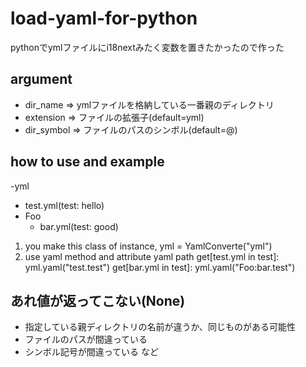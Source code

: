 # load-yaml-for-python
pythonでymlファイルにi18nextみたく変数を置きたかったので作った

## argument
- dir_name => ymlファイルを格納している一番親のディレクトリ
- extension => ファイルの拡張子(default=yml)
- dir_symbol => ファイルのパスのシンボル(default=@)

## how to use and example
-yml
  - test.yml(test: hello)
  - Foo
    - bar.yml(test: good)

1. you make this class of instance,
  yml = YamlConverte("yml")
2. use yaml method and attribute yaml path
  get[test.yml in test]: yml.yaml("test.test")
  get[bar.yml in test]: yml.yaml("Foo:bar.test")

## あれ値が返ってこない(None)
- 指定している親ディレクトリの名前が違うか、同じものがある可能性
- ファイルのパスが間違っている
- シンボル記号が間違っている など

